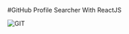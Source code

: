 #GitHub Profile Searcher With ReactJS

![GIT](https://user-images.githubusercontent.com/92905923/185605420-9b59514b-a00b-47bd-9289-ac1c34e271d2.png)
